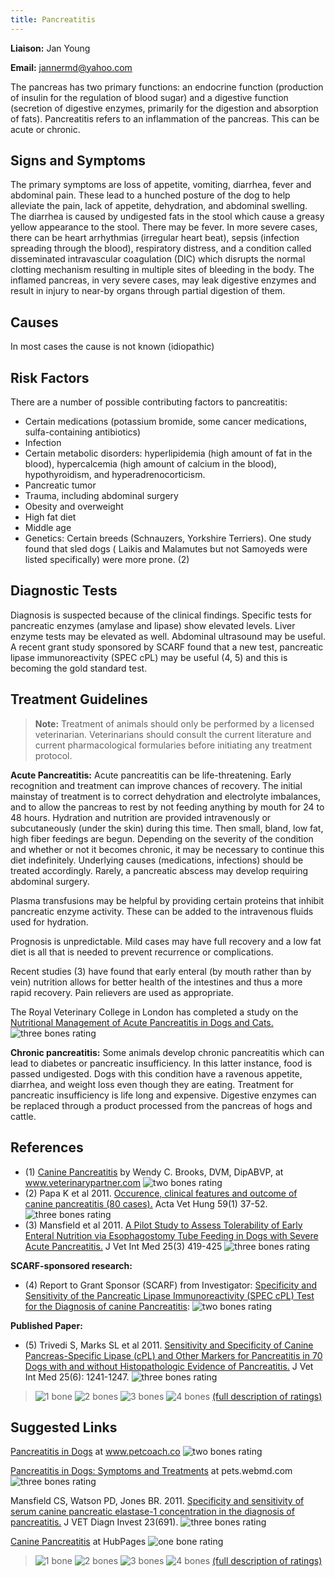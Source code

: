 ```yaml
---
title: Pancreatitis
---
```

**Liaison:** Jan Young

**Email:** [jannermd@yahoo.com](mailto:jannermd@yahoo.com)

The pancreas has two primary functions: an endocrine function
(production of insulin for the regulation of blood sugar) and a
digestive function (secretion of digestive enzymes, primarily for the
digestion and absorption of fats). Pancreatitis refers to an
inflammation of the pancreas. This can be acute or chronic.

## Signs and Symptoms

The primary symptoms are loss of appetite, vomiting, diarrhea, fever and
abdominal pain. These lead to a hunched posture of the dog to help
alleviate the pain, lack of appetite, dehydration, and abdominal
swelling. The diarrhea is caused by undigested fats in the stool which
cause a greasy yellow appearance to the stool. There may be fever. In
more severe cases, there can be heart arrhythmias (irregular heart
beat), sepsis (infection spreading through the blood), respiratory
distress, and a condition called disseminated intravascular coagulation
(DIC) which disrupts the normal clotting mechanism resulting in multiple
sites of  bleeding in the body. The inflamed pancreas, in very severe
cases, may leak digestive enzymes and result in injury to near-by organs
through partial digestion of them.

## Causes

In most cases the cause is not known (idiopathic)

## Risk Factors

There are a number of possible contributing factors to pancreatitis:

* Certain medications (potassium bromide, some cancer medications,
  sulfa-containing antibiotics)
* Infection
* Certain metabolic disorders: hyperlipidemia (high amount of fat in
  the blood), hypercalcemia (high amount of calcium in the blood),
  hypothyroidism, and hyperadrenocorticism.
* Pancreatic tumor
* Trauma, including abdominal surgery
* Obesity and overweight
* High fat diet
* Middle age
* Genetics: Certain breeds (Schnauzers, Yorkshire Terriers). One study
  found that sled dogs ( Laikis and Malamutes but not Samoyeds were
  listed specifically) were more prone. (2)

## Diagnostic Tests

Diagnosis is suspected because of the clinical findings. Specific tests
for pancreatic enzymes (amylase and lipase) show elevated levels. Liver
enzyme tests may be elevated as well. Abdominal ultrasound may be
useful. A recent grant study sponsored by SCARF found that a new test,
pancreatic lipase immunoreactivity (SPEC cPL) may be useful (4, 5) and
this is becoming the gold standard test.

## Treatment Guidelines

> **Note:** Treatment of animals should only be performed by a licensed
> veterinarian. Veterinarians should consult the current literature and
> current pharmacological formularies before initiating any treatment
> protocol.

**Acute Pancreatitis:** Acute pancreatitis can be life-threatening.
Early recognition and treatment can improve chances of recovery. The
initial mainstay of treatment is to correct dehydration and electrolyte
imbalances, and to allow the pancreas to rest by not feeding anything by
mouth for 24 to 48 hours.  Hydration and nutrition are provided
intravenously or subcutaneously (under the skin) during this time. Then
small, bland, low fat, high fiber feedings are begun. Depending on the
severity of the condition and whether or not it becomes chronic, it may
be necessary to continue this diet indefinitely. Underlying causes
(medications, infections) should be treated accordingly. Rarely, a
pancreatic abscess may develop requiring abdominal surgery.

Plasma transfusions may be helpful by providing certain proteins that
inhibit pancreatic enzyme activity. These can be added to the
intravenous fluids used for hydration.

Prognosis is unpredictable. Mild cases may have full recovery and a low
fat diet is all that is needed to prevent recurrence or complications.

Recent studies (3) have found that early enteral (by mouth rather than
by vein) nutrition allows for better health of the intestines and thus a
more rapid recovery. Pain relievers are used as appropriate.

The  Royal Veterinary College in London has completed a study on the
[Nutritional Management of Acute Pancreatitis in Dogs and
Cats. ](https://pubmed.ncbi.nlm.nih.gov/24690138/)![three
bones
rating](/img/3-bones.gif)

**Chronic pancreatitis:** Some animals develop chronic pancreatitis
which can lead to diabetes or pancreatic insufficiency. In this latter
instance, food is passed undigested. Dogs with this condition have a
ravenous appetite, diarrhea, and weight loss even though they are
eating. Treatment for pancreatic insufficiency is life long and
expensive. Digestive enzymes can be replaced through a product processed
from the pancreas of hogs and cattle.

## References

* (1) [Canine
  Pancreatitis](http://www.veterinarypartner.com/Content.plx?P=A&A=2214)
  by Wendy C. Brooks, DVM, DipABVP, at www.veterinarypartner.com ![two
  bones
  rating](/img/2-bones.gif)
* (2) Papa K et al 2011.  [Occurence, clinical features and outcome of
  canine pancreatitis (80
  cases).](http://www.ncbi.nlm.nih.gov/pubmed/21354940)
  Acta Vet Hung 59(1) 37-52. ![three bones
  rating](/img/3-bones.gif)
* (3) Mansfield et al 2011.  [A Pilot Study to Assess Tolerability of Early
  Enteral Nutrition via Esophagostomy Tube Feeding in Dogs with Severe
  Acute
  Pancreatitis.](http://www.ncbi.nlm.nih.gov/pubmed/21418318)
  J Vet Int Med 25(3) 419-425 ![three bones
  rating](/img/3-bones.gif)

**SCARF-sponsored research:**

* (4) Report to Grant Sponsor (SCARF) from
  Investigator: [Specificity and Sensitivity of the Pancreatic
  Lipase Immunoreactivity (SPEC cPL) Test for the Diagnosis of canine
  Pancreatitis](/research/current-studies/akcchf-grant-1227-a):
  ![two bones
  rating](/img/2-bones.gif)

**Published Paper:**

* (5) Trivedi S, Marks SL et al 2011.  [Sensitivity and
  Specificity of Canine Pancreas-Specific Lipase (cPL) and Other Markers
  for Pancreatitis in 70 Dogs with and without Histopathologic Evidence of
  Pancreatitis.](https://onlinelibrary.wiley.com/doi/full/10.1111/j.1939-1676.2011.00793.x)
  J Vet Int Med 25(6): 1241-1247.  ![three bones
  rating](/img/3-bones.gif)

> ![1 bone](/img/1-bone.gif)
> ![2 bones](/img/2-bones.gif)
> ![3 bones](/img/3-bones.gif)
> ![4 bones](/img/4-bones.gif)
> [(full description of ratings)](/diseases/ratings-what-do-they-mean)

## Suggested Links

[Pancreatitis in
Dogs](https://www.petcoach.co/article/pancreatitis-inflammation-in-dogs/)
at www.petcoach.co  ![two bones
rating](/img/2-bones.gif)

[Pancreatitis in Dogs:  Symptoms and
Treatments](http://pets.webmd.com/dogs/dog-pancreatitis-symptoms-and-treatment)
at pets.webmd.com ![three bones
rating](/img/3-bones.gif)

Mansfield  CS, Watson PD, Jones BR.  2011.  [Specificity and sensitivity
of serum canine pancreatic elastase-1 concentration in the diagnosis of
pancreatitis.](http://vdi.sagepub.com/content/23/4/691.full.pdf)
J VET Diagn Invest 23(691).  ![three bones
rating](/img/3-bones.gif)

[Canine
Pancreatitis](http://shelleycetin.hubpages.com/hub/Canine-Pancreatitis)
at HubPages ![one bone
rating](/img/1-bone.gif)

> ![1 bone](/img/1-bone.gif)
> ![2 bones](/img/2-bones.gif)
> ![3 bones](/img/3-bones.gif)
> ![4 bones](/img/4-bones.gif)
> [(full description of ratings)](/diseases/ratings-what-do-they-mean)